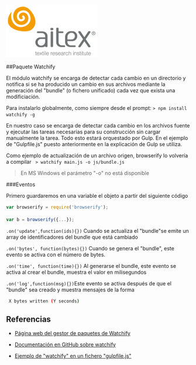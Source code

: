 ![Alt logotipo de aitex](../images/logo_aitex_min.png "Logotiop de Aitex")

##Paquete Watchify

El módulo watchify se encarga de detectar cada cambio en un directorio y notifica si se ha producido un cambio en sus archivos mediante la generación del "bundle" (o fichero unificado) cada vez que exista una modificiación.



Para instalarlo globalmente, como siempre desde el prompt: `> npm install watchify -g`



En nuestro caso se encarga de detectar cada cambio en los archivos fuente y ejecutar las tareas necesarias para su construcción sin cargar manualmente la tarea. Todo esto estará orquestado por Gulp. En el ejemplo de "Gulpfile.js" puesto anteriormente en la explicación de Gulp se utiliza.



Como ejemplo de actualización de un archivo origen, browserify lo volvería a compilar ` > watchify main.js -o js/bundle.js`

> En MS Windows el parámetro "-o" no está disponible



###Eventos

Primero guardaremos en una variable el objeto a partir del siguiente código

```javascript
var browserify = require('browserify');

var b = browserify({...});
```

`.on('update',function(ids){})` Cuando se actualiza el "bundle"se emite un array de identificadores del bundle que está cambiado

`.on('bytes', function(bytes){})` Cuando se genera el "bundle", este evento se activa con el número de bytes.

`.on('time', function(time){})` Al generarse el bundle, este evento se activa al crear el bundle, muestra el valor en milisegundos

`.on('log',function(msg){})`Este evento se activa después de que el "bundle" sea creado y muestra mensajes de la forma 

```bash
 X bytes written (Y seconds)
```



## Referencias

+ [Página web del gestor de paquetes de Watchify](https://www.npmjs.com/package/watchify)

+ [Documentación en GitHub sobre watchify](https://github.com/substack/watchify)

+ [Ejemplo de "watchify" en un fichero "gulpfile.js"](2_1_gulpfile.md)
